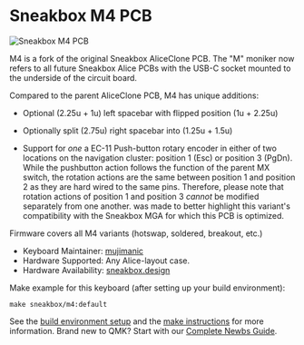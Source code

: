 # Sneakbox M4 PCB

![Sneakbox M4 PCB](https://i.imgur.com/pMZNqLXl.jpg)

M4 is a fork of the original Sneakbox AliceClone PCB. The "M" moniker now refers to all future Sneakbox Alice PCBs with the USB-C socket mounted to the underside of the circuit board.

Compared to the parent AliceClone PCB, M4 has unique additions:

- Optional (2.25u + 1u) left spacebar with flipped position (1u + 2.25u)

- Optionally split (2.75u) right spacebar into (1.25u + 1.5u)

- Support for *one* a EC-11 Push-button rotary encoder in either of two locations on the navigation cluster: position 1 (Esc) or position 3 (PgDn). While the pushbutton action follows the function of the parent MX switch, the rotation actions are the same between position 1 and position 2 as they are hard wired to the same pins. Therefore, please note that rotation actions of position 1 and position 3 *cannot* be modified separately from one another.
was made to better highlight this variant's compatibility with the Sneakbox MGA for which this PCB is optimized.

Firmware covers all M4 variants (hotswap, soldered, breakout, etc.)

* Keyboard Maintainer: [mujimanic](https://github.com/mujimanic)
* Hardware Supported: Any Alice-layout case.
* Hardware Availability: [sneakbox.design](https://sneakbox.com/products/m4-alice-pcbs-for-mga-case)

Make example for this keyboard (after setting up your build environment):

    make sneakbox/m4:default

See the [build environment setup](https://docs.qmk.fm/#/getting_started_build_tools) and the [make instructions](https://docs.qmk.fm/#/getting_started_make_guide) for more information. Brand new to QMK? Start with our [Complete Newbs Guide](https://docs.qmk.fm/#/newbs).
